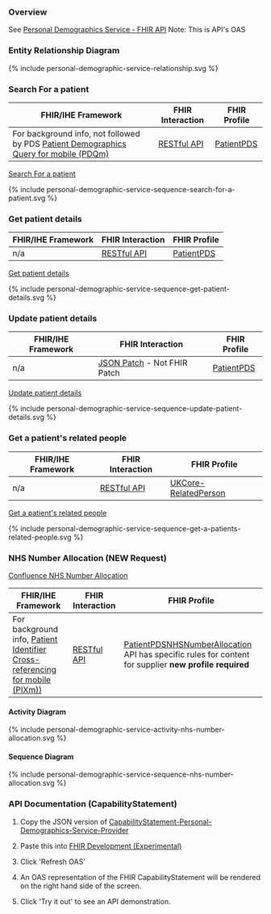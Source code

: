 ### Overview

See [Personal Demographics Service - FHIR API](https://digital.nhs.uk/developer/api-catalogue/personal-demographics-service-fhir)
Note: This is API's OAS

### Entity Relationship Diagram

{% include personal-demographic-service-relationship.svg %}


### Search For a patient

| FHIR/IHE Framework                                                                                                                  | FHIR Interaction                              | FHIR Profile                                                |
|-------------------------------------------------------------------------------------------------------------------------------------|-----------------------------------------------|-------------------------------------------------------------|
| For background info, not followed by PDS [Patient Demographics Query for mobile (PDQm)](https://profiles.ihe.net/ITI/PDQm/index.html) | [RESTful API](restful-api.html) | [PatientPDS](StructureDefinition-PatientPDS.html) | 

[Search For a patient](https://digital.nhs.uk/developer/api-catalogue/personal-demographics-service-fhir#get-/Patient)

{% include personal-demographic-service-sequence-search-for-a-patient.svg %}

### Get patient details

| FHIR/IHE Framework | FHIR Interaction                              | FHIR Profile                                                |
|--------------------|-----------------------------------------------|-------------------------------------------------------------|
| n/a | [RESTful API](restful-api.html) | [PatientPDS](StructureDefinition-PatientPDS.html) | 

[Get patient details](https://digital.nhs.uk/developer/api-catalogue/personal-demographics-service-fhir#get-/Patient/-id-)

{% include personal-demographic-service-sequence-get-patient-details.svg %}

### Update patient details

| FHIR/IHE Framework | FHIR Interaction                                                             | FHIR Profile                                                |
|--------------------|------------------------------------------------------------------------------|-------------------------------------------------------------|
| n/a | [JSON Patch](https://datatracker.ietf.org/doc/html/rfc6902) - Not FHIR Patch | [PatientPDS](StructureDefinition-PatientPDS.html) | 

[Update patient details](https://digital.nhs.uk/developer/api-catalogue/personal-demographics-service-fhir#patch-/Patient/-id-)

{% include personal-demographic-service-sequence-update-patient-details.svg %}

### Get a patient's related people

| FHIR/IHE Framework | FHIR Interaction                              | FHIR Profile                                                   |
|--------------------|-----------------------------------------------|----------------------------------------------------------------|
| n/a | [RESTful API](restful-api.html) | [UKCore-RelatedPerson](StructureDefinition-RelatedPerson.html) | 

[Get a patient's related people](https://digital.nhs.uk/developer/api-catalogue/personal-demographics-service-fhir#get-/Patient/-id-/RelatedPerson)

{% include personal-demographic-service-sequence-get-a-patients-related-people.svg %}

### NHS Number Allocation (NEW Request)

[Confluence NHS Number Allocation](https://nhsd-confluence.digital.nhs.uk/display/DEMGRPH/PDS+FHIR+-+NHS+Number+Allocation+Analysis)

| FHIR/IHE Framework | FHIR Interaction                              | FHIR Profile                                                                                                                                                     |
|--------------------|-----------------------------------------------|------------------------------------------------------------------------------------------------------------------------------------------------------------------|
| For background info, [Patient Identifier Cross-referencing for mobile (PIXm))](https://profiles.ihe.net/ITI/PIXm/index.html) | [RESTful API](restful-api.html) | [PatientPDSNHSNumberAllocation](StructureDefinition-PatientPDSNHSNumberAllocation.html) API has specific rules for content for supplier **new profile required** | 

#### Activity Diagram 

{% include personal-demographic-service-activity-nhs-number-allocation.svg %}

#### Sequence Diagram

{% include personal-demographic-service-sequence-nhs-number-allocation.svg %}


### API Documentation (CapabilityStatement) 

1. Copy the JSON version of [CapabilityStatement-Personal-Demographics-Service-Provider](CapabilityStatement-Personal-Demographics-Service-Provider.html)

2. Paste this into [FHIR Development (Experimental)](https://nhsdigital.github.io/IOPS-Validation-UI/api)

3. Click 'Refresh OAS'

4. An OAS representation of the FHIR CapabilityStatement will be rendered on the right hand side of the screen.

5. Click 'Try it out' to see an API demonstration.

